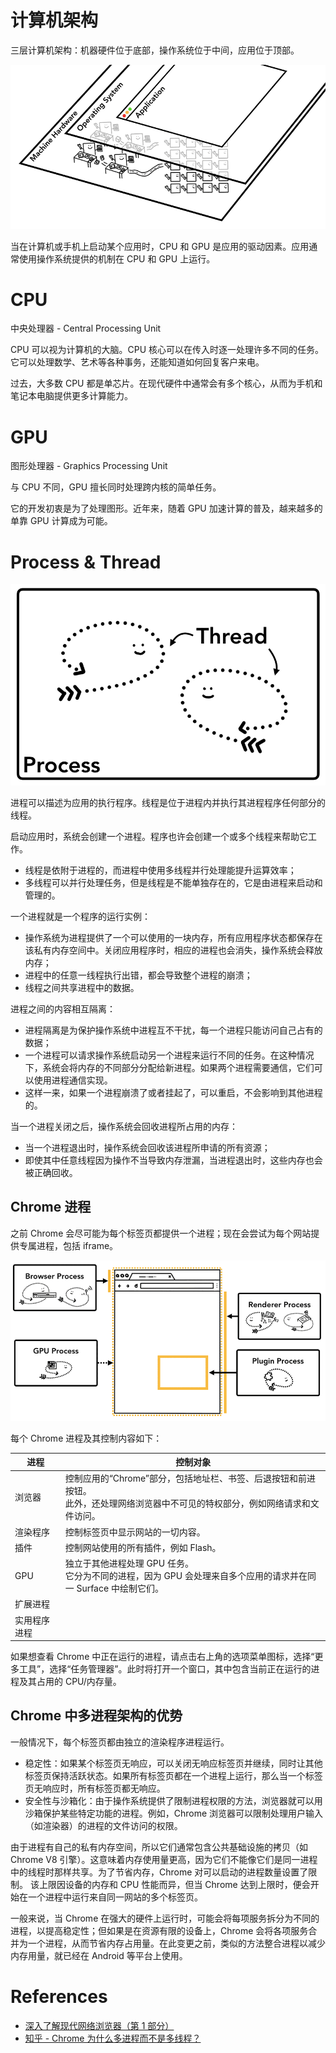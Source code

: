 # 计算机架构

三层计算机架构：机器硬件位于底部，操作系统位于中间，应用位于顶部。

<img src="images/hardware-os-application.png" alt="hardware-os-application"/>

当在计算机或手机上启动某个应用时，CPU 和 GPU 是应用的驱动因素。应用通常使用操作系统提供的机制在 CPU 和 GPU 上运行。



# CPU

中央处理器 - Central Processing Unit

CPU 可以视为计算机的大脑。CPU 核心可以在传入时逐一处理许多不同的任务。它可以处理数学、艺术等各种事务，还能知道如何回复客户来电。

过去，大多数 CPU 都是单芯片。在现代硬件中通常会有多个核心，从而为手机和笔记本电脑提供更多计算能力。



# GPU

图形处理器 - Graphics Processing Unit

与 CPU 不同，GPU 擅长同时处理跨内核的简单任务。

它的开发初衷是为了处理图形。近年来，随着 GPU 加速计算的普及，越来越多的单靠 GPU 计算成为可能。



# Process & Thread

<img src="images/process-threads.png" alt="process-threads"/>

进程可以描述为应用的执行程序。线程是位于进程内并执行其进程程序任何部分的线程。



启动应用时，系统会创建一个进程。程序也许会创建一个或多个线程来帮助它工作。

+ 线程是依附于进程的，而进程中使用多线程并行处理能提升运算效率；
+ 多线程可以并行处理任务，但是线程是不能单独存在的，它是由进程来启动和管理的。



一个进程就是一个程序的运行实例：

+ 操作系统为进程提供了一个可以使用的一块内存，所有应用程序状态都保存在该私有内存空间中。关闭应用程序时，相应的进程也会消失，操作系统会释放内存；
+ 进程中的任意一线程执行出错，都会导致整个进程的崩溃；
+ 线程之间共享进程中的数据。



进程之间的内容相互隔离：

+ 进程隔离是为保护操作系统中进程互不干扰，每一个进程只能访问自己占有的数据；
+ 一个进程可以请求操作系统启动另一个进程来运行不同的任务。在这种情况下，系统会将内存的不同部分分配给新进程。如果两个进程需要通信，它们可以使用进程通信实现。
+ 这样一来，如果一个进程崩溃了或者挂起了，可以重启，不会影响到其他进程的。



当一个进程关闭之后，操作系统会回收进程所占用的内存：

+ 当一个进程退出时，操作系统会回收该进程所申请的所有资源；
+ 即使其中任意线程因为操作不当导致内存泄漏，当进程退出时，这些内存也会被正确回收。



## Chrome 进程

之前 Chrome 会尽可能为每个标签页都提供一个进程；现在会尝试为每个网站提供专属进程，包括 iframe。

<img src="images/chrome-processes.png" alt="chrome-processes"/>

每个 Chrome 进程及其控制内容如下：

| 进程         | 控制对象                                                     |
| ------------ | ------------------------------------------------------------ |
| 浏览器       | 控制应用的“Chrome”部分，包括地址栏、书签、后退按钮和前进按钮。<br/>此外，还处理网络浏览器中不可见的特权部分，例如网络请求和文件访问。 |
| 渲染程序     | 控制标签页中显示网站的一切内容。                             |
| 插件         | 控制网站使用的所有插件，例如 Flash。                         |
| GPU          | 独立于其他进程处理 GPU 任务。<br/>它分为不同的进程，因为 GPU 会处理来自多个应用的请求并在同一 Surface 中绘制它们。 |
| 扩展进程     |                                                              |
| 实用程序进程 |                                                              |

如果想查看 Chrome 中正在运行的进程，请点击右上角的选项菜单图标，选择“更多工具”，选择“任务管理器”。此时将打开一个窗口，其中包含当前正在运行的进程及其占用的 CPU/内存量。



## Chrome 中多进程架构的优势

一般情况下，每个标签页都由独立的渲染程序进程运行。

+ 稳定性：如果某个标签页无响应，可以关闭无响应标签页并继续，同时让其他标签页保持活跃状态。如果所有标签页都在一个进程上运行，那么当一个标签页无响应时，所有标签页都无响应。
+ 安全性与沙箱化：由于操作系统提供了限制进程权限的方法，浏览器就可以用沙箱保护某些特定功能的进程。例如，Chrome 浏览器可以限制处理用户输入（如渲染器）的进程的文件访问的权限。



由于进程有自己的私有内存空间，所以它们通常包含公共基础设施的拷贝（如 Chrome V8 引擎）。这意味着内存使用量更高，因为它们不能像它们是同一进程中的线程时那样共享。为了节省内存，Chrome 对可以启动的进程数量设置了限制。 该上限因设备的内存和 CPU 性能而异，但当 Chrome 达到上限时，便会开始在一个进程中运行来自同一网站的多个标签页。

一般来说，当 Chrome 在强大的硬件上运行时，可能会将每项服务拆分为不同的进程，以提高稳定性；但如果是在资源有限的设备上，Chrome 会将各项服务合并为一个进程，从而节省内存占用量。在此变更之前，类似的方法整合进程以减少内存用量，就已经在 Android 等平台上使用。



# References

+ [深入了解现代网络浏览器（第 1 部分）](https://developer.chrome.com/blog/inside-browser-part1?hl=zh-cn) 
+ [知乎 - Chrome 为什么多进程而不是多线程？](https://www.zhihu.com/question/368712837) 